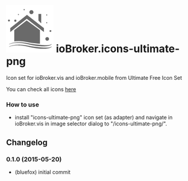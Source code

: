 ![Logo](admin/icons-ultimate-png.png)
ioBroker.icons-ultimate-png
=================

Icon set for ioBroker.vis and ioBroker.mobile from Ultimate Free Icon Set

You can check all icons [here](ICONLIST.md)

### How to use
- install "icons-ultimate-png" icon set (as adapter) and navigate in ioBroker.vis in image selector dialog to "/icons-ultimate-png/".

## Changelog
### 0.1.0 (2015-05-20)
* (bluefox) initial commit



